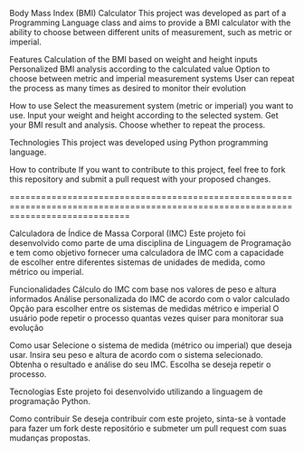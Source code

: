 Body Mass Index (BMI) Calculator
This project was developed as part of a Programming Language class
and aims to provide a BMI calculator with the ability to choose between different units of measurement, such as metric or imperial.

Features
 Calculation of the BMI based on weight and height inputs
 Personalized BMI analysis according to the calculated value
 Option to choose between metric and imperial measurement systems
 User can repeat the process as many times as desired to monitor their evolution

How to use
 Select the measurement system (metric or imperial) you want to use.
 Input your weight and height according to the selected system.
 Get your BMI result and analysis.
 Choose whether to repeat the process.

Technologies
 This project was developed using Python programming language.

How to contribute
 If you want to contribute to this project, feel free to fork this repository and submit a pull request with your proposed changes.

===================================================================================================================================

Calculadora de Índice de Massa Corporal (IMC)
Este projeto foi desenvolvido como parte de uma disciplina de Linguagem de Programação e tem como objetivo fornecer uma calculadora de IMC com a capacidade de escolher entre diferentes sistemas de unidades de medida, 
como métrico ou imperial.

Funcionalidades
 Cálculo do IMC com base nos valores de peso e altura informados
 Análise personalizada do IMC de acordo com o valor calculado
 Opção para escolher entre os sistemas de medidas métrico e imperial
 O usuário pode repetir o processo quantas vezes quiser para monitorar sua evolução

Como usar
 Selecione o sistema de medida (métrico ou imperial) que deseja usar.
 Insira seu peso e altura de acordo com o sistema selecionado.
 Obtenha o resultado e análise do seu IMC.
 Escolha se deseja repetir o processo.

Tecnologias
 Este projeto foi desenvolvido utilizando a linguagem de programação Python.

Como contribuir
Se deseja contribuir com este projeto, sinta-se à vontade para fazer um fork deste repositório e submeter um pull request com suas mudanças propostas.
